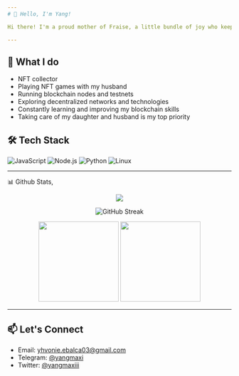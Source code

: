 ```yaml
---
# 👋 Hello, I'm Yang!

Hi there! I'm a proud mother of Fraise, a little bundle of joy who keeps my heart full and my hands busy. I'm also what you'd call a “dragon mom” — fiercely protective, deeply loving, and always ready to level up. I share a love for NFT games with my husband (our bonding time is half strategy, half laughter), and nothing brings me more joy than playing 'cooking cooking' with my daughter in our mini kitchen world. Thanks to my husband's influence, I've also dived into the world of crypto trading — learning the charts, riding the waves, and loving the challenge. Life is a wild, beautiful mix of family, fun, and finance — and I wouldn't have it any other way

---
```


## 🚀 What I do

* NFT collector
* Playing NFT games with my husband
* Running blockchain nodes and testnets
* Exploring decentralized networks and technologies
* Constantly learning and improving my blockchain skills
* Taking care of my daughter and husband is my top priority

## 🛠️ Tech Stack

![JavaScript](https://img.shields.io/badge/-JavaScript-black?style=flat-square&logo=javascript)
![Node.js](https://img.shields.io/badge/-Node.js-black?style=flat-square&logo=node.js)
![Python](https://img.shields.io/badge/-Python-black?style=flat-square&logo=python)
![Linux](https://img.shields.io/badge/-Linux-black?style=flat-square&logo=linux)


---
📊 Github Stats,
<p align="center">
<img src="https://readme-typing-svg.herokuapp.com/?font=JetBrains+Mono&color=39FF14&pause=1000&center=true&vCenter=true&width=435&lines=Crypto+Trader;Technical+Engineer;Node+Infra+Specialist;Airdrop+Hunter&background=00000000" />
</p>
</p>
<p align="center">
  <img src="https://github-readme-streak-stats.herokuapp.com/?user=yangmaxiii&theme=bear" alt="GitHub Streak"/>
</p>

<p align="center">
  <img height="180" src="https://github-readme-stats.vercel.app/api?username=yangmaxiii&show_icons=true&theme=bear" />
  <img height="180" src="https://github-readme-stats.vercel.app/api/top-langs?username=yangmaxiii&layout=compact&theme=bear" />
</p>

---

## 📫 Let's Connect

- Email: [yhvonie.ebalca03@gmail.com](mailto:yhonie.ebalca@gmail.com)
- Telegram: [@yangmaxi](https://t.me/yangmaxi)
- Twitter: [@yangmaxiii](https://x.com/yangmaxiii)
